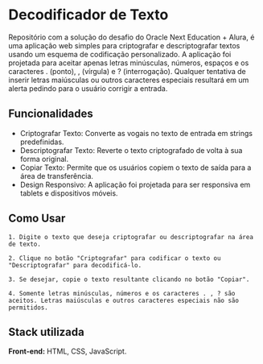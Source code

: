 
# Decodificador de Texto

Repositório com a solução do desafio do Oracle Next Education + Alura, é uma aplicação web simples para criptografar e descriptografar textos usando um esquema de codificação personalizado. A aplicação foi projetada para aceitar apenas letras minúsculas, números, espaços e os caracteres . (ponto), , (vírgula) e ? (interrogação). Qualquer tentativa de inserir letras maiúsculas ou outros caracteres especiais resultará em um alerta pedindo para o usuário corrigir a entrada.


## Funcionalidades

- Criptografar Texto: Converte as vogais no texto de entrada em strings predefinidas.
- Descriptografar Texto: Reverte o texto criptografado de volta à sua forma original.
- Copiar Texto: Permite que os usuários copiem o texto de saída para a área de transferência.
- Design Responsivo: A aplicação foi projetada para ser responsiva em tablets e dispositivos móveis.




## Como Usar

    1. Digite o texto que deseja criptografar ou descriptografar na área de texto.

    2. Clique no botão "Criptografar" para codificar o texto ou "Descriptografar" para decodificá-lo.

    3. Se desejar, copie o texto resultante clicando no botão "Copiar".

    4. Somente letras minúsculas, números e os caracteres . , ? são aceitos. Letras maiúsculas e outros caracteres especiais não são permitidos.


## Stack utilizada

**Front-end:** HTML, CSS, JavaScript.


